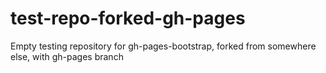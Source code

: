 # test-repo-forked-gh-pages
Empty testing repository for gh-pages-bootstrap, forked from somewhere else, with gh-pages branch
